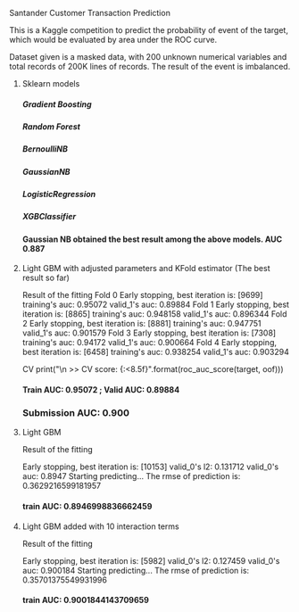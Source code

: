 Santander Customer Transaction Prediction

This is a Kaggle competition to predict the probability of event of the target, which would be evaluated by area under the ROC curve.

Dataset given is a masked data, with 200 unknown numerical variables and total records of 200K lines of records. The result of the event is imbalanced.

1. Sklearn models

    ##### Gradient Boosting 
    ##### Random Forest 
    ##### BernoulliNB 
    ##### GaussianNB
    ##### LogisticRegression
    ##### XGBClassifier 

   ####  Gaussian NB obtained the best result among the above models. AUC 0.887


3. Light GBM with adjusted parameters and KFold estimator (The best result so far) 

    Result of the fitting
    Fold 0
    Early stopping, best iteration is:
    [9699]	training's auc: 0.95072	valid_1's auc: 0.89884
    Fold 1
    Early stopping, best iteration is:
    [8865]	training's auc: 0.948158	valid_1's auc: 0.896344
    Fold 2
    Early stopping, best iteration is:
    [8881]	training's auc: 0.947751	valid_1's auc: 0.901579
    Fold 3
    Early stopping, best iteration is:
    [7308]	training's auc: 0.94172	valid_1's auc: 0.900664
    Fold 4
    Early stopping, best iteration is:
    [6458]	training's auc: 0.938254	valid_1's auc: 0.903294
    
    CV 
    print("\n >> CV score: {:<8.5f}".format(roc_auc_score(target, oof)))
    
    #### Train AUC:  0.95072  ; Valid AUC: 0.89884
    ### Submission AUC: 0.900
    
    
2. Light GBM 

    Result of the fitting

    Early stopping, best iteration is:
    [10153]	valid_0's l2: 0.131712	valid_0's auc: 0.8947
    Starting predicting...
    The rmse of prediction is: 0.3629216599181957

    #### train AUC:  0.8946998836662459


3. Light GBM added with 10 interaction terms 

    Result of the fitting

    Early stopping, best iteration is:
    [5982]	valid_0's l2: 0.127459	valid_0's auc: 0.900184
    Starting predicting...
    The rmse of prediction is: 0.35701375549931996
    
    #### train AUC:  0.9001844143709659
